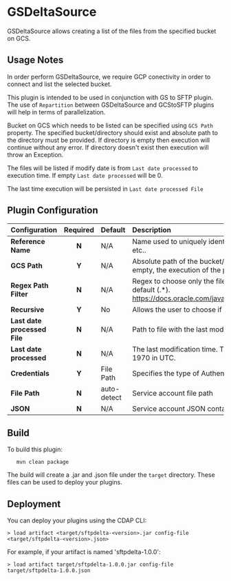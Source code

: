 GSDeltaSource
=========

GSDeltaSource allows creating a list of the files from the specified bucket on GCS.


Usage Notes
-----------
In order perform GSDeltaSource, we require GCP conectivity in order to connect and list the selected bucket.

This plugin is intended to be used in conjunction with GS to SFTP plugin.
The use of `Repartition` between GSDeltaSource and GCStoSFTP plugins will help in terms of parallelization.

Bucket on GCS which needs to be listed can be specified using `GCS Path` property.
The specified bucket/directory should exist and absolute path to the directory must be provided.
If directory is empty then execution will continue without any error.
If directory doesn't exist then execution will throw an Exception.

The files will be listed if modify date is from `Last date processed` to execution time.
If empty `Last date processed` will be 0.

The last time execution will be persisted in `Last date processed File`


Plugin Configuration
--------------------

| Configuration | Required | Default | Description |
| :------------ | :------: | :----- | :---------- |
| **Reference Name** | **N** | N/A | Name used to uniquely identify this sink for lineage, annotating metadata, etc.. |
| **GCS Path** | **Y** | N/A | Absolute path of the bucket/directory on GCS to be listed. If the directory is empty, the execution of the plugin will be no-op.|
| **Regex Path Filter** | **N** | N/A | Regex to choose only the files that are of interest. All files will be listed by default (.*). https://docs.oracle.com/javase/8/docs/api/java/util/regex/Pattern.html#sum|
| **Recursive** | **Y** | No | Allows the user to choose if list recursively on the GCS bucket/directory.|
| **Last date processed File** | **N** | N/A | Path to file with the last modification time file to persist, gs://. |
| **Last date processed** | **N** | N/A | The last modification time. They are represented as seconds from Jan 1, 1970 in UTC. |
| **Credentials** | **Y** | File Path | Specifies the type of Authentication that will be used to connect to GCP.|
| **File Path**| **N** | auto-detect | Service account file path |
| **JSON** | **N** | N/A | Service account JSON containing private key to connect to GCP.|

Build
-----
To build this plugin:

```
   mvn clean package
```

The build will create a .jar and .json file under the ``target`` directory.
These files can be used to deploy your plugins.

Deployment
----------
You can deploy your plugins using the CDAP CLI:

    > load artifact <target/sftpdelta-<version>.jar config-file <target/sftpdelta-<version>.json>

For example, if your artifact is named 'sftpdelta-1.0.0':

    > load artifact target/sftpdelta-1.0.0.jar config-file target/sftpdelta-1.0.0.json
